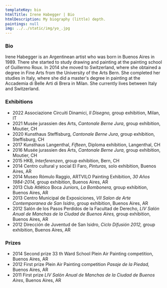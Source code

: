 ```yaml
---
templateKey: bio
htmlTitle: Irene Habegger | Bio
htmlDescription: My biography (little) depth.
paintings: null
img: ../../static/img/yo_.jpg
---
```

### Bio

Irene Habegger is an Argentinean artist who was born in Buenos Aires in 1989. There she started to study drawing and painting at the painting school of Guillermo Roux. In 2014 she moved to Switzerland, where she obtained a degree in Fine Arts from the University of the Arts Bern. She completed her studies in Italy, where she did a master's degree in painting at the Accademia di Belle Arti di Brera in Milan. She currently lives between Italy and Switzerland.

### Exhibitions

* 2022 Associazione Circuiti Dinamici, *Il Disegno,* group exhibition, Milan, IT
* 2021 Musée jurassien des Arts, *Cantonale Berne Jura*, group exhibition, Moutier, CH
* 2020 Kunsthaus Steffisburg, *Cantonale Berne Jura*, group exhibition, Steffisburg, CH
* 2017 Kunsthaus Langenthal, *Fifteen*, Diploma exhibition, Langenthal, CH
* 2016 Musée jurassien des Arts, *Cantonale Berne Jura*, group exhibition, Moutier, CH
* 2﻿015 HKB, *Interferenzen*, group exhibition, Bern, CH
* 2014 Centro cultural y social El Faro, *Pinturas,* solo exhibition, Buenos Aires, AR
* 2﻿014 Museo Rómulo Raggio, ARTVILO Painting Exhibition, *30 Años 1984-2014,* group exhibition, Buenos Aires, AR
* 2013 Club Atlético Boca Juniors, *La Bombonera,* group exhibition, Buenos Aires, AR
* 2013 Centro Municipal de Exposiciones, *VII Salon de Arte Contemporanea de San Isidro*, group exhibition, Buenos Aires, AR
* 2012 Salón de los Pasos Perdidos de la Facultad de Derecho, *LIV* *Salón Anual de Manchas de la Ciudad de Buenos Aires,* group exhibition, Buenos Aires, AR 
* 2012 Dirección de Juventud de San Isidro,  *Ciclo Difusión 2012,* group exhibition, Buenos Aires, AR

### Prizes

* 2014 Second prize 33 th Ward School Plein Air Painting competition, Buenos Aires, AR
* 2012 First prize Plein Air Painting competition *Pasaje de la Piedad,* Buenos Aires, AR
* 2011 First prize *LIV Salón Anual de Manchas de la Ciudad de Buenos Aires*, Buenos Aires, AR